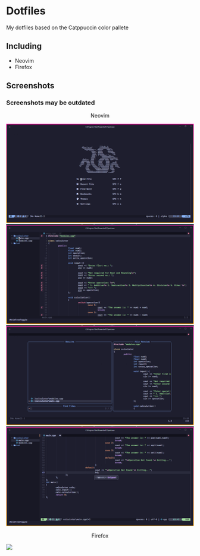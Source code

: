 # Dotfiles
My dotfiles based on the Catppuccin color pallete

## Including
- Neovim
- Firefox

## Screenshots
### Screenshots may be outdated
<p align = center>Neovim</p>
<img src = "https://github.com/tpncoder/dotfiles/blob/main/assets/Hyper_xv2OOrdGXn.png">
<br>
<img src = "https://github.com/tpncoder/dotfiles/blob/main/assets/Hyper_mBk3STuXzS.png">
<br>
<img src = "https://github.com/tpncoder/dotfiles/blob/main/assets/Hyper_NS9SNgnDDh.png">
<br>
<img src = "https://github.com/tpncoder/dotfiles/blob/main/assets/Hyper_M7WB9qIsUg.png">
<br>

<p align = center>Firefox</p>
<img src = "https://github.com/tpncoder/dotfiles/blob/main/main/firefox_wJcJf4A5Yc.png">

